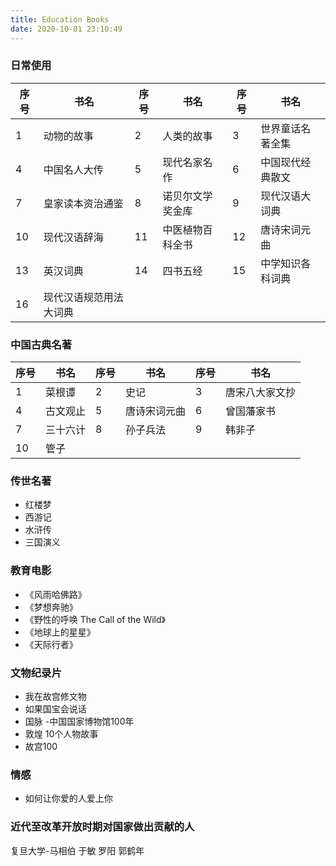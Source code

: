 ```yaml
---
title: Education Books
date: 2020-10-01 23:10:49  
---
```


### 日常使用
| 序号 | 书名                     | 序号 | 书名                   | 序号 | 书名                   |
|------|-------------------------|------|-----------------------|------|-----------------------|
| 1    | 动物的故事               | 2    | 人类的故事             | 3    | 世界童话名著全集       |
| 4    | 中国名人大传             | 5    | 现代名家名作           | 6    | 中国现代经典散文       |
| 7    | 皇家读本资治通鉴         | 8    | 诺贝尔文学奖金库       | 9    | 现代汉语大词典         |
| 10   | 现代汉语辞海             | 11   | 中医植物百科全书       | 12   | 唐诗宋词元曲           |
| 13   | 英汉词典                 | 14   | 四书五经               | 15   | 中学知识各科词典       |
| 16   | 现代汉语规范用法大词典   |      |                        |      |                        |


### 中国古典名著
| 序号 | 书名             | 序号 | 书名           | 序号 | 书名         |
|------|-----------------|------|---------------|------|-------------|
| 1    | 菜根谭           | 2    | 史记           | 3    | 唐宋八大家文抄 |
| 4    | 古文观止         | 5    | 唐诗宋词元曲   | 6    | 曾国藩家书   |
| 7    | 三十六计         | 8    | 孙子兵法       | 9    | 韩非子       |
| 10   | 管子             |      |                |      |              |


### 传世名著
- 红楼梦
- 西游记
- 水浒传
- 三国演义


### 教育电影

- 《风雨哈佛路》
- 《梦想奔驰》
- 《野性的呼唤 The Call of the Wild》
- 《地球上的星星》
- 《天际行者》

### 文物纪录片
- 我在故宫修文物
- 如果国宝会说话
- 国脉 -中国国家博物馆100年
- 敦煌 10个人物故事
- 故宫100


### 情感
- 如何让你爱的人爱上你


### 近代至改革开放时期对国家做出贡献的人

复旦大学-马相伯
于敏
罗阳
郭鹤年
